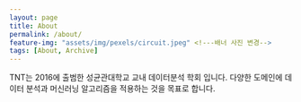 ```yaml
---
layout: page
title: About
permalink: /about/
feature-img: "assets/img/pexels/circuit.jpeg" <!---배너 사진 변경-->
tags: [About, Archive]
---
```


TNT는 2016에 출범한 성균관대학교 교내 데이터분석 학회 입니다. 다양한 도메인에 데이터 분석과 머신러닝 알고리즘을 적용하는 것을 목표로 합니다. 
